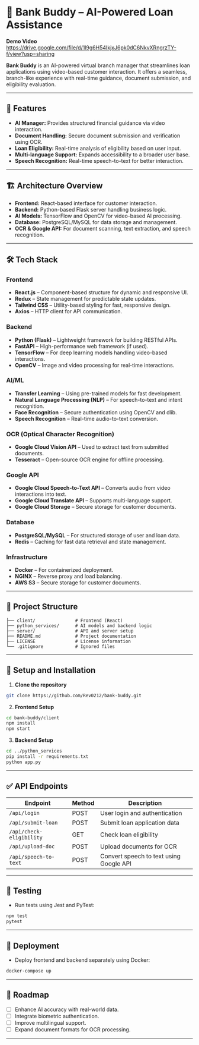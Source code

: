 # 🏦 Bank Buddy – AI-Powered Loan Assistance
**Demo Video** https://drive.google.com/file/d/1l9g6H54IkjxJ6pk0dC6NkvXRngrzTY-f/view?usp=sharing

**Bank Buddy** is an AI-powered virtual branch manager that streamlines loan applications using video-based customer interaction. It offers a seamless, branch-like experience with real-time guidance, document submission, and eligibility evaluation.

---

## 🚀 Features
- **AI Manager:** Provides structured financial guidance via video interaction.  
- **Document Handling:** Secure document submission and verification using OCR.  
- **Loan Eligibility:** Real-time analysis of eligibility based on user input.  
- **Multi-language Support:** Expands accessibility to a broader user base.  
- **Speech Recognition:** Real-time speech-to-text for better interaction.  

---

## 🏗️ Architecture Overview
- **Frontend:** React-based interface for customer interaction.  
- **Backend:** Python-based Flask server handling business logic.  
- **AI Models:** TensorFlow and OpenCV for video-based AI processing.  
- **Database:** PostgreSQL/MySQL for data storage and management.  
- **OCR & Google API:** For document scanning, text extraction, and speech recognition.  

---

## 🛠️ Tech Stack
### **Frontend**
- **React.js** – Component-based structure for dynamic and responsive UI.  
- **Redux** – State management for predictable state updates.  
- **Tailwind CSS** – Utility-based styling for fast, responsive design.  
- **Axios** – HTTP client for API communication.  

### **Backend**
- **Python (Flask)** – Lightweight framework for building RESTful APIs.  
- **FastAPI** – High-performance web framework (if used).  
- **TensorFlow** – For deep learning models handling video-based interactions.  
- **OpenCV** – Image and video processing for real-time interactions.  

### **AI/ML**
- **Transfer Learning** – Using pre-trained models for fast development.  
- **Natural Language Processing (NLP)** – For speech-to-text and intent recognition.  
- **Face Recognition** – Secure authentication using OpenCV and dlib.  
- **Speech Recognition** – Real-time audio-to-text conversion.  

### **OCR (Optical Character Recognition)**
- **Google Cloud Vision API** – Used to extract text from submitted documents.  
- **Tesseract** – Open-source OCR engine for offline processing.  

### **Google API**
- **Google Cloud Speech-to-Text API** – Converts audio from video interactions into text.  
- **Google Cloud Translate API** – Supports multi-language support.  
- **Google Cloud Storage** – Secure storage for customer documents.  

### **Database**
- **PostgreSQL/MySQL** – For structured storage of user and loan data.  
- **Redis** – Caching for fast data retrieval and state management.  

### **Infrastructure**
- **Docker** – For containerized deployment.  
- **NGINX** – Reverse proxy and load balancing.  
- **AWS S3** – Secure storage for customer documents.  

---

## 📂 Project Structure
```plaintext
├── client/               # Frontend (React)
├── python_services/      # AI models and backend logic
├── server/               # API and server setup
├── README.md             # Project documentation
├── LICENSE               # License information
└── .gitignore            # Ignored files  
```

---

## 🎯 Setup and Installation
1. **Clone the repository**  
```bash
git clone https://github.com/Rev0212/bank-buddy.git
```
2. **Frontend Setup**  
```bash
cd bank-buddy/client  
npm install  
npm start  
```
3. **Backend Setup**  
```bash
cd ../python_services  
pip install -r requirements.txt  
python app.py  
```

---

## ✅ API Endpoints
| Endpoint             | Method | Description                         |
|---------------------|--------|-------------------------------------|
| `/api/login`         | POST   | User login and authentication       |
| `/api/submit-loan`   | POST   | Submit loan application data        |
| `/api/check-eligibility` | GET   | Check loan eligibility             |
| `/api/upload-doc`     | POST   | Upload documents for OCR           |
| `/api/speech-to-text` | POST   | Convert speech to text using Google API |

---

## 🧪 Testing
- Run tests using Jest and PyTest:  
```bash
npm test  
pytest  
```

---

## 🚀 Deployment
- Deploy frontend and backend separately using Docker:  
```bash
docker-compose up  
```

---

## 📌 Roadmap
- [ ] Enhance AI accuracy with real-world data.  
- [ ] Integrate biometric authentication.  
- [ ] Improve multilingual support.  
- [ ] Expand document formats for OCR processing.  

---


